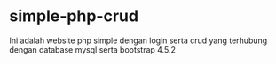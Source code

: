 # simple-php-crud
Ini adalah website php simple dengan login serta crud yang terhubung dengan database mysql serta bootstrap 4.5.2 
